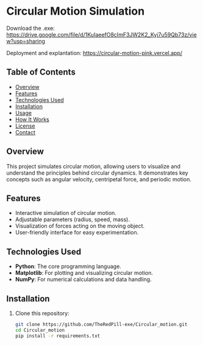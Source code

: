 # Circular Motion Simulation
Download the .exe: https://drive.google.com/file/d/1KuIaeefO8cImF3JW2K2_Kyj7u59Qb73z/view?usp=sharing

Deployment and explantation: https://circular-motion-pink.vercel.app/
## Table of Contents
- [Overview](#overview)
- [Features](#features)
- [Technologies Used](#technologies-used)
- [Installation](#installation)
- [Usage](#usage)
- [How It Works](#how-it-works)
- [License](#license)
- [Contact](#contact)

## Overview

This project simulates circular motion, allowing users to visualize and understand the principles behind circular dynamics. It demonstrates key concepts such as angular velocity, centripetal force, and periodic motion. 

## Features

- Interactive simulation of circular motion.
- Adjustable parameters (radius, speed, mass).
- Visualization of forces acting on the moving object.
- User-friendly interface for easy experimentation.

## Technologies Used

- **Python**: The core programming language.
- **Matplotlib**: For plotting and visualizing circular motion.
- **NumPy**: For numerical calculations and data handling.

## Installation

1. Clone this repository:
   ```bash
   git clone https://github.com/TheRedPill-exe/Circular_motion.git
   cd Circular_motion
   pip install -r requirements.txt

